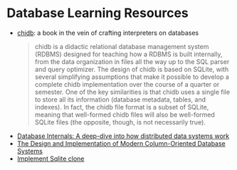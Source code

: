 # Database Learning Resources

- [chidb](http://chi.cs.uchicago.edu/chidb/index.html): a book in the vein of crafting interpreters on databases
   > chidb is a didactic relational database management system (RDBMS) designed for teaching how a RDBMS is built internally, from the data organization in files all the way up to the SQL parser and query optimizer.
   > The design of chidb is based on SQLite, with several simplifying assumptions that make it possible to develop a complete chidb implementation over the course of a quarter or semester.
   > One of the key similarities is that chidb uses a single file to store all its information (database metadata, tables, and indexes).
   > In fact, the chidb file format is a subset of SQLite, meaning that well-formed chidb files will also be well-formed SQLite files (the opposite, though, is not necessarily true).
- [Database Internals: A deep-dive into how distributed data systems work](https://www.goodreads.com/book/show/44647144-database-internals)
- [The Design and Implementation of Modern Column-Oriented Database Systems](../_assets/design-implementation-modern-column-oriented-databases.pdf)
- [Implement Sqlite clone](https://cstack.github.io/db_tutorial/)
